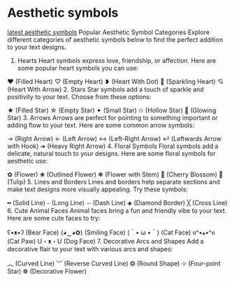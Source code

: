# Aesthetic symbols
<a href="https://www.aesthetic-symbols.com">latest aesthetic symbols</a>
Popular Aesthetic Symbol Categories
Explore different categories of aesthetic symbols below to find the perfect addition to your text designs.

1. Hearts
Heart symbols express love, friendship, or affection. Here are some popular heart symbols you can use:

❤ (Filled Heart)
♡ (Empty Heart)
❥ (Heart With Dot)
💖 (Sparkling Heart)
💘 (Heart With Arrow)
2. Stars
Star symbols add a touch of sparkle and positivity to your text. Choose from these options:

★ (Filled Star)
☆ (Empty Star)
✦ (Small Star)
✩ (Hollow Star)
🌟 (Glowing Star)
3. Arrows
Arrows are perfect for pointing to something important or adding flow to your text. Here are some common arrow symbols:

→ (Right Arrow)
← (Left Arrow)
↔ (Left-Right Arrow)
↩ (Leftwards Arrow with Hook)
➔ (Heavy Right Arrow)
4. Floral Symbols
Floral symbols add a delicate, natural touch to your designs. Here are some floral symbols for aesthetic use:

✿ (Flower)
❀ (Outlined Flower)
❃ (Flower with Stem)
🌸 (Cherry Blossom)
🌷 (Tulip)
5. Lines and Borders
Lines and borders help separate sections and make text designs more visually appealing. Try these symbols:

━ (Solid Line)
⎯ (Long Line)
⏤ (Dash Line)
◈ (Diamond Border)
╳ (Cross Line)
6. Cute Animal Faces
Animal faces bring a fun and friendly vibe to your text. Here are some cute faces to try:

ʕ•ᴥ•ʔ (Bear Face)
(◕‿◕✿) (Smiling Face)
(＾• ω •＾) (Cat Face)
ฅ^•ﻌ•^ฅ (Cat Paw)
U・ᴥ・U (Dog Face)
7. Decorative Arcs and Shapes
Add a decorative flair to your text with various arcs and shapes:

︵ (Curved Line)
︶ (Reverse Curved Line)
❂ (Round Shape)
⊹ (Four-point Star)
❁ (Decorative Flower)
